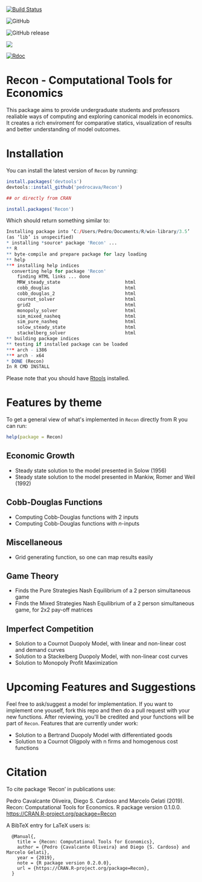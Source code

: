 [![Build Status](https://travis-ci.org/pedrocava/Recon.svg?branch=master)](https://travis-ci.org/pedrocava/Recon)

![GitHub](https://img.shields.io/github/license/pedrocava/Recon.svg?style=for-the-badge)

![GitHub release](https://img.shields.io/github/release-pre/pedrocava/Recon.svg?style=for-the-badge)

[![](https://cranlogs.r-pkg.org/badges/Recon)](https://cran.r-project.org/package=Recon)

[![Rdoc](http://www.rdocumentation.org/badges/version/Recon)](http://www.rdocumentation.org/packages/Recon)

# Recon - Computational Tools for Economics

This package aims to provide undergraduate students and professors realiable ways of computing and exploring canonical models in economics. It creates a rich enviroment for comparative statics, visualization of results and better understanding of model outcomes.

# Installation

You can install the latest version of ``Recon`` by running:

``` r
install.packages('devtools')
devtools::install_github('pedrocava/Recon')

## or directly from CRAN

install.packages('Recon')
```

Which should return something similar to:

``` r
Installing package into ‘C:/Users/Pedro/Documents/R/win-library/3.5’
(as ‘lib’ is unspecified)
* installing *source* package 'Recon' ...
** R
** byte-compile and prepare package for lazy loading
** help
*** installing help indices
  converting help for package 'Recon'
    finding HTML links ... done
    MRW_steady_state                        html  
    cobb_douglas                            html  
    cobb_douglas_2                          html  
    cournot_solver                          html  
    grid2                                   html  
    monopoly_solver                         html  
    sim_mixed_nasheq                        html  
    sim_pure_nasheq                         html  
    solow_steady_state                      html  
    stackelberg_solver                      html  
** building package indices
** testing if installed package can be loaded
*** arch - i386
*** arch - x64
* DONE (Recon)
In R CMD INSTALL
```

Please note that you should have [Rtools](http://cran.r-project.org/bin/windows/Rtools/) installed. 

# Features by theme

To get a general view of what's implemented in ``Recon`` directly from R you can run:

``` r
help(package = Recon)
```

## Economic Growth

* Steady state solution to the model presented in Solow (1956)
* Steady state solution to the model presented in Mankiw, Romer and Weil (1992)

## Cobb-Douglas Functions

* Computing Cobb-Douglas functions with 2 inputs
* Computing Cobb-Douglas functions with $n$-inputs

## Miscellaneous
* Grid generating function, so one can map results easily

## Game Theory
* Finds the Pure Strategies Nash Equilibrium of a 2 person simultaneous game 
* Finds the Mixed Strategies Nash Equilibrium of a 2 person simultaneous game, for 2x2 pay-off
matrices

## Imperfect Competition
* Solution to a Cournot Duopoly Model, with linear and non-linear cost and demand curves
* Solution to a Stackelberg Duopoly Model, with non-linear cost curves
* Solution to Monopoly Profit Maximization 


# Upcoming Features and Suggestions

Feel free to ask/suggest a model for implementation. If you want to implement one youself, fork this repo and then do a pull request with your new functions. After reviewing, you'll be credited and your functions will be part of ``Recon``. Features that are currently under work:

* Solution to a Bertrand Duopoly Model with differentiated goods
* Solution to a Cournot Oligpoly with n firms and homogenous cost functions

# Citation

To cite package ‘Recon’ in publications use:

  Pedro Cavalcante Oliveira, Diego S. Cardoso and Marcelo Gelati (2019). Recon:
  Computational Tools for Economics. R package version 0.1.0.0.
  https://CRAN.R-project.org/package=Recon

A BibTeX entry for LaTeX users is:

```
  @Manual{,
    title = {Recon: Computational Tools for Economics},
    author = {Pedro {Cavalcante Oliveira} and Diego {S. Cardoso} and Marcelo Gelati},
    year = {2019},
    note = {R package version 0.2.0.0},
    url = {https://CRAN.R-project.org/package=Recon},
  }
```
